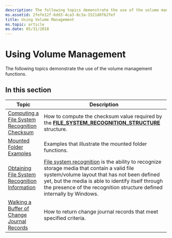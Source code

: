 ```yaml
---
description: The following topics demonstrate the use of the volume management functions.
ms.assetid: 2fefe12f-6dd3-4ca3-8c3a-1521d8fb2fef
title: Using Volume Management
ms.topic: article
ms.date: 05/31/2018
---
```


# Using Volume Management

The following topics demonstrate the use of the volume management functions.

## In this section



| Topic                                                                                                         | Description                                                                                                                                                                                                                                                                                                         |
|---------------------------------------------------------------------------------------------------------------|---------------------------------------------------------------------------------------------------------------------------------------------------------------------------------------------------------------------------------------------------------------------------------------------------------------------|
| [Computing a File System Recognition Checksum](computing-a-file-system-recognition-checksum.md)<br/>   | How to compute the checksum value required by the [**FILE\_SYSTEM\_RECOGNITION\_STRUCTURE**](file-system-recognition-structure.md) structure.<br/>                                                                                                                                                           |
| [Mounted Folder Examples](volume-mount-point-examples.md)<br/>                                         | Examples that illustrate the mounted folder functions.<br/>                                                                                                                                                                                                                                                   |
| [Obtaining File System Recognition Information](obtaining-file-system-recognition-information.md)<br/> | [File system recognition](file-system-recognition.md) is the ability to recognize storage media that contain a valid file system/volume layout that has not been defined yet, but the media is able to identify itself through the presence of the recognition structure defined internally by Windows.<br/> |
| [Walking a Buffer of Change Journal Records](walking-a-buffer-of-change-journal-records.md)<br/>       | How to return change journal records that meet specified criteria.<br/>                                                                                                                                                                                                                                       |



 

 

 




